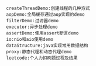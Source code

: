     createThreadDemo:创建线程的几种方式
    aopDemo:全局缓存通过aop实现的demo
    filterDemo:过滤器demo
    executor:异步处理demo
    assertDemo:使用assert断言demo
    io:nio和aio使用demo
    dataStructure:java实现常用数据结构
    proxy:静态代理和动态代理demo
    leetcode:个人力扣刷题过程及结果